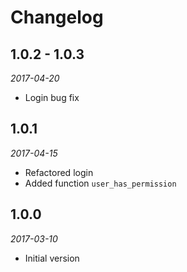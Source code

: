 # Changelog

## 1.0.2 - 1.0.3
*2017-04-20*

- Login bug fix


## 1.0.1
*2017-04-15*

- Refactored login 
- Added function `user_has_permission`

## 1.0.0 
*2017-03-10* 

- Initial version

